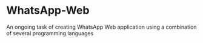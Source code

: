 # WhatsApp-Web
An ongoing task of creating WhatsApp Web application using a combination of several programming languages
